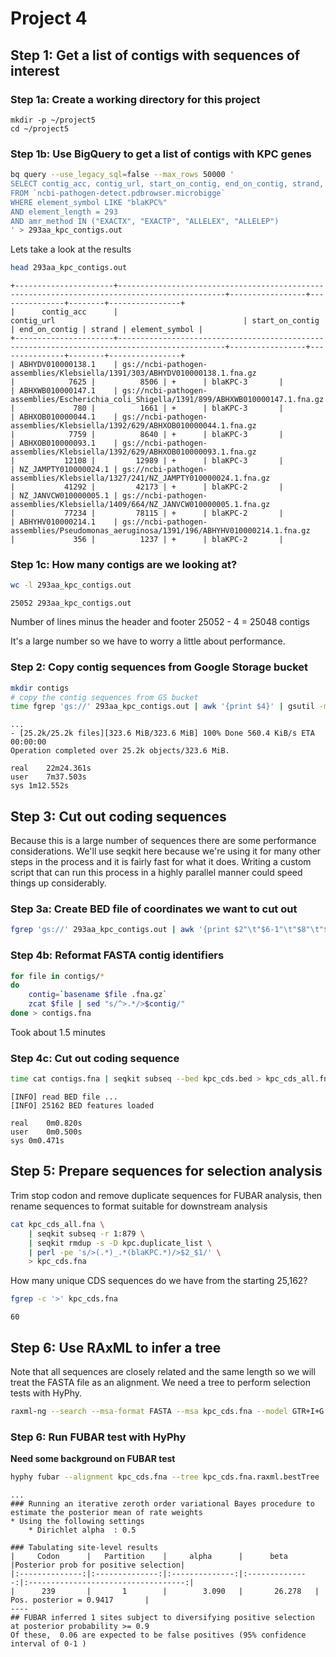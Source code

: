 # Project 4

## Step 1: Get a list of contigs with sequences of interest

### Step 1a: Create a working directory for this project

    mkdir -p ~/project5
    cd ~/project5

### Step 1b: Use BigQuery to get a list of contigs with KPC genes
```sh
bq query --use_legacy_sql=false --max_rows 50000 '
SELECT contig_acc, contig_url, start_on_contig, end_on_contig, strand, element_symbol
FROM `ncbi-pathogen-detect.pdbrowser.microbigge`
WHERE element_symbol LIKE "blaKPC%"
AND element_length = 293
AND amr_method IN ("EXACTX", "EXACTP", "ALLELEX", "ALLELEP")
' > 293aa_kpc_contigs.out
```

Lets take a look at the results

```sh
head 293aa_kpc_contigs.out
```

```
+----------------------+----------------------------------------------------------------------------------------------+-----------------+---------------+--------+----------------+
|      contig_acc      |                                          contig_url                                          | start_on_contig | end_on_contig | strand | element_symbol |
+----------------------+----------------------------------------------------------------------------------------------+-----------------+---------------+--------+----------------+
| ABHYDV010000138.1    | gs://ncbi-pathogen-assemblies/Klebsiella/1391/303/ABHYDV010000138.1.fna.gz                   |            7625 |          8506 | +      | blaKPC-3       |
| ABHXWB010000147.1    | gs://ncbi-pathogen-assemblies/Escherichia_coli_Shigella/1391/899/ABHXWB010000147.1.fna.gz    |             780 |          1661 | +      | blaKPC-3       |
| ABHXOB010000044.1    | gs://ncbi-pathogen-assemblies/Klebsiella/1392/629/ABHXOB010000044.1.fna.gz                   |            7759 |          8640 | +      | blaKPC-3       |
| ABHXOB010000093.1    | gs://ncbi-pathogen-assemblies/Klebsiella/1392/629/ABHXOB010000093.1.fna.gz                   |           12108 |         12989 | +      | blaKPC-3       |
| NZ_JAMPTY010000024.1 | gs://ncbi-pathogen-assemblies/Klebsiella/1327/241/NZ_JAMPTY010000024.1.fna.gz                |           41292 |         42173 | +      | blaKPC-2       |
| NZ_JANVCW010000005.1 | gs://ncbi-pathogen-assemblies/Klebsiella/1409/664/NZ_JANVCW010000005.1.fna.gz                |           77234 |         78115 | +      | blaKPC-2       |
| ABHYHV010000214.1    | gs://ncbi-pathogen-assemblies/Pseudomonas_aeruginosa/1391/196/ABHYHV010000214.1.fna.gz       |             356 |          1237 | +      | blaKPC-2       |
```

### Step 1c: How many contigs are we looking at?

```sh
wc -l 293aa_kpc_contigs.out
```
```
25052 293aa_kpc_contigs.out
```

Number of lines minus the header and footer 
25052 - 4 = 25048 contigs

It's a large number so we have to worry a little about performance.

### Step 2: Copy contig sequences from Google Storage bucket

```sh
mkdir contigs
# copy the contig sequences from GS bucket
time fgrep 'gs://' 293aa_kpc_contigs.out | awk '{print $4}' | gsutil -m cp -I contigs
```

```
...
- [25.2k/25.2k files][323.6 MiB/323.6 MiB] 100% Done 560.4 KiB/s ETA 00:00:00
Operation completed over 25.2k objects/323.6 MiB.

real	22m24.361s
user	7m37.503s
sys	1m12.552s
```

## Step 3: Cut out coding sequences

Because this is a large number of sequences there are some performance considerations. We'll use seqkit here because we're using it for many other steps in the process and it is fairly fast for what it does. Writing a custom script that can run this process in a highly parallel manner could speed things up considerably.

### Step 3a: Create BED file of coordinates we want to cut out
```sh
fgrep 'gs://' 293aa_kpc_contigs.out | awk '{print $2"\t"$6-1"\t"$8"\t"$12"\t1\t"$10}' > kpc_cds.bed
```

### Step 4b: Reformat FASTA contig identifiers

```sh
for file in contigs/*
do
    contig=`basename $file .fna.gz`
    zcat $file | sed "s/^>.*/>$contig/"
done > contigs.fna
```
Took about 1.5 minutes

### Step 4c: Cut out coding sequence

```sh
time cat contigs.fna | seqkit subseq --bed kpc_cds.bed > kpc_cds_all.fna
```
```
[INFO] read BED file ...
[INFO] 25162 BED features loaded

real	0m0.820s
user	0m0.500s
sys	0m0.471s
```

## Step 5: Prepare sequences for selection analysis


Trim stop codon and remove duplicate sequences for FUBAR analysis, then rename sequences to format suitable for downstream analysis

```sh
cat kpc_cds_all.fna \
    | seqkit subseq -r 1:879 \
    | seqkit rmdup -s -D kpc.duplicate_list \
    | perl -pe 's/>(.*)_.*(blaKPC.*)/>$2_$1/' \
    > kpc_cds.fna
```

How many unique CDS sequences do we have from the starting 25,162?

```sh
fgrep -c '>' kpc_cds.fna
```
```
60
```

## Step 6: Use RAxML to infer a tree

Note that all sequences are closely related and the same length so we will treat the FASTA file as an alignment. We need a tree to perform selection tests with HyPhy.

```sh
raxml-ng --search --msa-format FASTA --msa kpc_cds.fna --model GTR+I+G --redo
```

### Step 6: Run FUBAR test with HyPhy

__Need some background on FUBAR test__

```sh
hyphy fubar --alignment kpc_cds.fna --tree kpc_cds.fna.raxml.bestTree | tee kpc_cds.fubar
```

```
...
### Running an iterative zeroth order variational Bayes procedure to estimate the posterior mean of rate weights
* Using the following settings
	* Dirichlet alpha  : 0.5

### Tabulating site-level results
|     Codon      |   Partition    |     alpha      |      beta      |Posterior prob for positive selection|
|:--------------:|:--------------:|:--------------:|:--------------:|:-----------------------------------:|
|      239       |       1        |        3.090   |       26.278   |       Pos. posterior = 0.9417       |
----
## FUBAR inferred 1 sites subject to diversifying positive selection at posterior probability >= 0.9
Of these,  0.06 are expected to be false positives (95% confidence interval of 0-1 )

```


